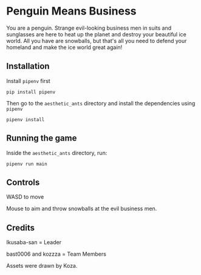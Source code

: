 # Penguin Means Business

You are a penguin. Strange evil-looking business men in suits and sunglasses 
are here to heat up the planet and destroy your beautiful ice world. All you have
are snowballs, but that's all you need to defend your homeland and
make the ice world great again!


## Installation
Install `pipenv` first
```
pip install pipenv
```

Then go to the `aesthetic_ants` directory and install the dependencies using `pipenv`
```
pipenv install
```

## Running the game
Inside the `aesthetic_ants` directory, run:
```
pipenv run main
```

## Controls
WASD to move

Mouse to aim and throw snowballs at the evil business men.

## Credits
Ikusaba-san = Leader

bast0006 and kozzza = Team Members

Assets were drawn by Koza.
